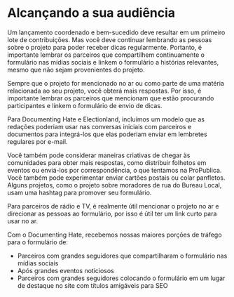 # Alcançando a sua audiência

Um lançamento coordenado e bem-sucedido deve resultar em um primeiro lote de contribuições. Mas você deve continuar lembrando as pessoas sobre o projeto para poder receber dicas regularmente. Portanto, é importante lembrar os parceiros que compartilhem continuamente o formulário nas mídias sociais e linkem o formulário a histórias relevantes, mesmo que não sejam provenientes do projeto.

Sempre que o projeto for mencionado no ar ou como parte de uma matéria relacionada ao seu projeto, você obterá mais respostas. Por isso, é importante lembrar os parceiros que mencionam que estão procurando participantes e linkem o formulário de envio de dicas.

Para Documenting Hate e Electionland, incluímos um modelo que as redações poderiam usar nas conversas iniciais com parceiros e documentos para integrá-los que elas poderiam enviar em lembretes regulares por e-mail.

Você também pode considerar maneiras criativas de chegar às comunidades para obter mais respostas, como distribuir folhetos em eventos ou enviá-los por correspondência, o que tentamos na ProPublica. Você também pode experimentar enviar cartões postais ou colar panfletos. Alguns projetos, como o projeto sobre moradores de rua do Bureau Local, usam uma hashtag para promover seu formulário.

Para parceiros de rádio e TV, é realmente útil mencionar o projeto no ar e direcionar as pessoas ao formulário, por isso é útil ter um link curto para usar no ar.

Com o Documenting Hate, recebemos nossas maiores porções de tráfego para o formulário de:

* Parceiros com grandes seguidores que compartilharam o formulário nas mídias sociais
* Após grandes eventos noticiosos
* Parceiros com grandes seguidores colocando o formulário em um lugar de destaque no site com títulos amigáveis para SEO

